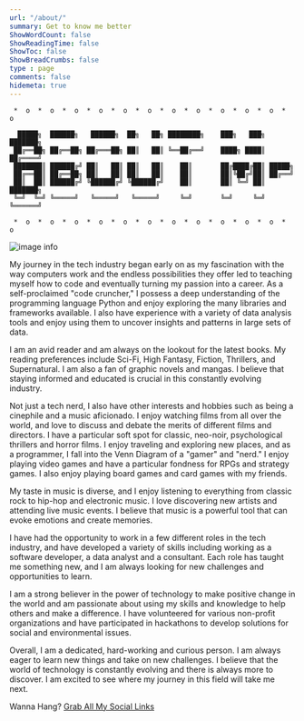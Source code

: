 ```yaml
--- 
url: "/about/" 
summary: Get to know me better
ShowWordCount: false
ShowReadingTime: false
ShowToc: false
ShowBreadCrumbs: false
type : page
comments: false
hidemeta: true
---
```


```goat
 *  o  *  o  *  o  *  o  *  o  *  o  *  o  *  o  *  o  *  o  *  o  *  o  
                                                                            
  █████╗  ██████╗   ██████╗  ██╗   ██╗ ████████╗    ███╗   ███╗ ███████╗
 ██╔══██╗ ██╔══██╗ ██╔═══██╗ ██║   ██║ ╚══██╔══╝    ████╗ ████║ ██╔════╝
 ███████║ ██████╔╝ ██║   ██║ ██║   ██║    ██║       ██╔████╔██║ █████╗
 ██╔══██║ ██╔══██╗ ██║   ██║ ██║   ██║    ██║       ██║╚██╔╝██║ ██╔══╝    
 ██║  ██║ ██████╔╝ ╚██████╔╝ ╚██████╔╝    ██║       ██║ ╚═╝ ██║ ███████╗
 ╚═╝  ╚═╝ ╚═════╝   ╚═════╝   ╚═════╝     ╚═╝       ╚═╝     ╚═╝ ╚══════╝
 
 *  o  *  o  *  o  *  o  *  o  *  o  *  o  *  o  *  o  *  o  *  o  *  o  
```

![image info](/about/aboutcover.jpeg)

My journey in the tech industry began early on as my fascination with the way computers work and the endless possibilities they offer led to teaching myself how to code and eventually turning my passion into a career. As a self-proclaimed "code cruncher," I possess a deep understanding of the programming language Python and enjoy exploring the many libraries and frameworks available. I also have experience with a variety of data analysis tools and enjoy using them to uncover insights and patterns in large sets of data.

I am an avid reader and am always on the lookout for the latest books. My reading preferences include Sci-Fi, High Fantasy, Fiction, Thrillers, and Supernatural. I am also a fan of graphic novels and mangas. I believe that staying informed and educated is crucial in this constantly evolving industry.

Not just a tech nerd, I also have other interests and hobbies such as being a cinephile and a music aficionado. I enjoy watching films from all over the world, and love to discuss and debate the merits of different films and directors. I have a particular soft spot for classic, neo-noir, psychological thrillers and horror films. I enjoy traveling and exploring new places, and as a programmer, I fall into the Venn Diagram of a "gamer" and "nerd." I enjoy playing video games and have a particular fondness for RPGs and strategy games. I also enjoy playing board games and card games with my friends.

My taste in music is diverse, and I enjoy listening to everything from classic rock to hip-hop and electronic music. I love discovering new artists and attending live music events. I believe that music is a powerful tool that can evoke emotions and create memories.

I have had the opportunity to work in a few different roles in the tech industry, and have developed a variety of skills including working as a software developer, a data analyst and a consultant. Each role has taught me something new, and I am always looking for new challenges and opportunities to learn.

I am a strong believer in the power of technology to make positive change in the world and am passionate about using my skills and knowledge to help others and make a difference. I have volunteered for various non-profit organizations and have participated in hackathons to develop solutions for social and environmental issues.

Overall, I am a dedicated, hard-working and curious person. I am always eager to learn new things and take on new challenges. I believe that the world of technology is constantly evolving and there is always more to discover. I am excited to see where my journey in this field will take me next.

Wanna Hang? [Grab All My Social Links](https://linktr.ee/HighnessAtharva)
